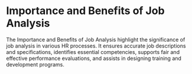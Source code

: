 # Importance and Benefits of Job Analysis
The Importance and Benefits of Job Analysis highlight the significance of job analysis in various HR processes. It ensures accurate job descriptions and specifications, identifies essential competencies, supports fair and effective performance evaluations, and assists in designing training and development programs.
